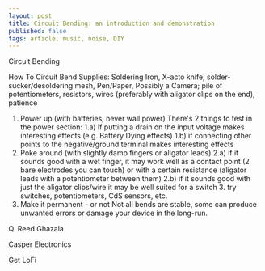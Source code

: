 ```yaml
---
layout: post
title: Circuit Bending: an introduction and demonstration
published: false
tags: article, music, noise, DIY
---
```



Circuit Bending


How To Circuit Bend
Supplies: Soldering Iron, X-acto knife, solder-sucker/desoldering mesh,  Pen/Paper, Possibly a Camera; pile of potentiometers, resistors, wires (preferably with aligator clips on the end), patience

1. Power up (with batteries, never wall power)
    There's 2 things to test in the power section:
    1.a) if putting a drain on the input voltage makes interesting effects (e.g. Battery Dying effects)
    1.b) if connecting other points to the negative/ground terminal makes interesting effects
2. Poke around (with slightly damp fingers or aligator leads)
    2.a) if it sounds good with a wet finger, it may work well as a contact point (2 bare electrodes you can touch) or with a certain resistance (aligator leads with a potentiometer between them)
    2.b) if it sounds good with just the aligator clips/wire it may be well suited for a switch
    3. try switches, potentiometers, CdS sensors, etc.
4. Make it permanent - or not
    Not all bends are stable, some can produce unwanted errors or damage your device in the long-run.

Q. Reed Ghazala

Casper Electronics

Get LoFi


